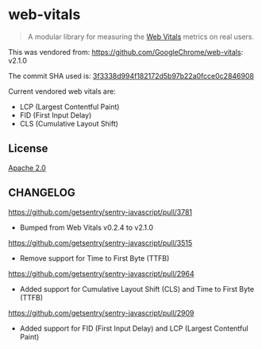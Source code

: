 # web-vitals

> A modular library for measuring the [Web Vitals](https://web.dev/vitals/) metrics on real users.

This was vendored from: https://github.com/GoogleChrome/web-vitals: v2.1.0

The commit SHA used is: [3f3338d994f182172d5b97b22a0fcce0c2846908](https://github.com/GoogleChrome/web-vitals/tree/3f3338d994f182172d5b97b22a0fcce0c2846908)

Current vendored web vitals are:

- LCP (Largest Contentful Paint)
- FID (First Input Delay)
- CLS (Cumulative Layout Shift)

## License

[Apache 2.0](https://github.com/GoogleChrome/web-vitals/blob/master/LICENSE)

## CHANGELOG

https://github.com/getsentry/sentry-javascript/pull/3781
- Bumped from Web Vitals v0.2.4 to v2.1.0

https://github.com/getsentry/sentry-javascript/pull/3515
- Remove support for Time to First Byte (TTFB)

https://github.com/getsentry/sentry-javascript/pull/2964
- Added support for Cumulative Layout Shift (CLS) and Time to First Byte (TTFB)

https://github.com/getsentry/sentry-javascript/pull/2909
- Added support for FID (First Input Delay) and LCP (Largest Contentful Paint)
